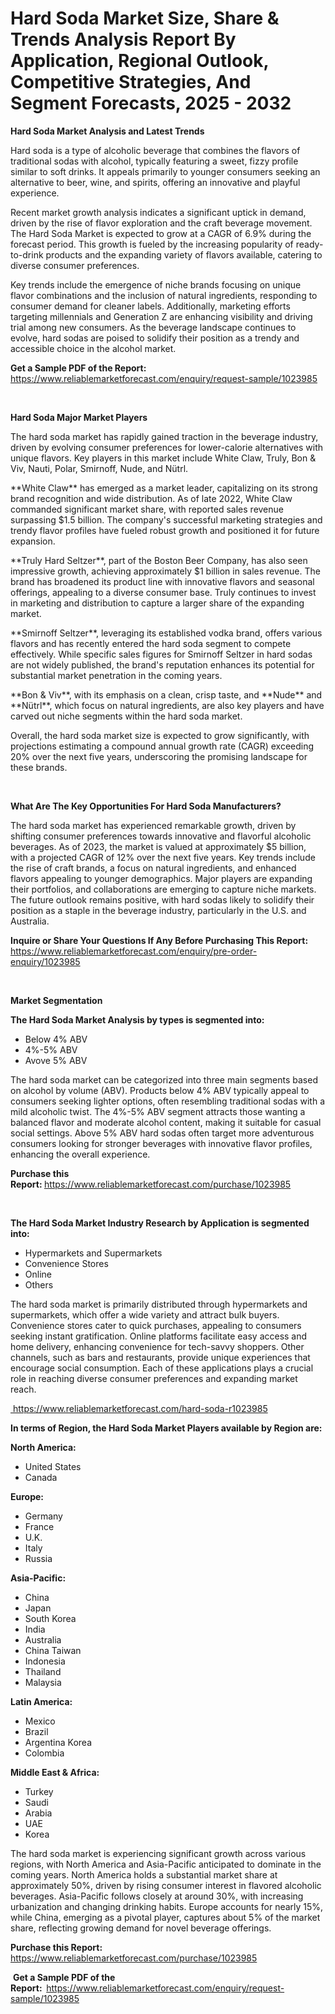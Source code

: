 <p><h1>Hard Soda Market Size, Share & Trends Analysis Report By Application, Regional Outlook, Competitive Strategies, And Segment Forecasts, 2025 - 2032</h1></p><p><strong>Hard Soda Market Analysis and Latest Trends</strong></p>
<p><p>Hard soda is a type of alcoholic beverage that combines the flavors of traditional sodas with alcohol, typically featuring a sweet, fizzy profile similar to soft drinks. It appeals primarily to younger consumers seeking an alternative to beer, wine, and spirits, offering an innovative and playful experience. </p><p>Recent market growth analysis indicates a significant uptick in demand, driven by the rise of flavor exploration and the craft beverage movement. The Hard Soda Market is expected to grow at a CAGR of 6.9% during the forecast period. This growth is fueled by the increasing popularity of ready-to-drink products and the expanding variety of flavors available, catering to diverse consumer preferences. </p><p>Key trends include the emergence of niche brands focusing on unique flavor combinations and the inclusion of natural ingredients, responding to consumer demand for cleaner labels. Additionally, marketing efforts targeting millennials and Generation Z are enhancing visibility and driving trial among new consumers. As the beverage landscape continues to evolve, hard sodas are poised to solidify their position as a trendy and accessible choice in the alcohol market.</p></p>
<p><strong>Get a Sample PDF of the Report:&nbsp;</strong> <a href="https://www.reliablemarketforecast.com/enquiry/request-sample/1023985?utm_campaign=1108&utm_medium=2&utm_source=Github&utm_content=ia&utm_term=17042025&utm_id=hard-soda">https://www.reliablemarketforecast.com/enquiry/request-sample/1023985</a></p>
<p>&nbsp;</p>
<p><strong>Hard Soda Major Market Players</strong></p>
<p><p>The hard soda market has rapidly gained traction in the beverage industry, driven by evolving consumer preferences for lower-calorie alternatives with unique flavors. Key players in this market include White Claw, Truly, Bon & Viv, Nauti, Polar, Smirnoff, Nude, and Nütrl.</p><p>**White Claw** has emerged as a market leader, capitalizing on its strong brand recognition and wide distribution. As of late 2022, White Claw commanded significant market share, with reported sales revenue surpassing $1.5 billion. The company's successful marketing strategies and trendy flavor profiles have fueled robust growth and positioned it for future expansion.</p><p>**Truly Hard Seltzer**, part of the Boston Beer Company, has also seen impressive growth, achieving approximately $1 billion in sales revenue. The brand has broadened its product line with innovative flavors and seasonal offerings, appealing to a diverse consumer base. Truly continues to invest in marketing and distribution to capture a larger share of the expanding market.</p><p>**Smirnoff Seltzer**, leveraging its established vodka brand, offers various flavors and has recently entered the hard soda segment to compete effectively. While specific sales figures for Smirnoff Seltzer in hard sodas are not widely published, the brand's reputation enhances its potential for substantial market penetration in the coming years.</p><p>**Bon & Viv**, with its emphasis on a clean, crisp taste, and **Nude** and **Nütrl**, which focus on natural ingredients, are also key players and have carved out niche segments within the hard soda market.</p><p>Overall, the hard soda market size is expected to grow significantly, with projections estimating a compound annual growth rate (CAGR) exceeding 20% over the next five years, underscoring the promising landscape for these brands.</p></p>
<p>&nbsp;</p>
<p><strong>What Are The Key Opportunities For Hard Soda Manufacturers?</strong></p>
<p><p>The hard soda market has experienced remarkable growth, driven by shifting consumer preferences towards innovative and flavorful alcoholic beverages. As of 2023, the market is valued at approximately $5 billion, with a projected CAGR of 12% over the next five years. Key trends include the rise of craft brands, a focus on natural ingredients, and enhanced flavors appealing to younger demographics. Major players are expanding their portfolios, and collaborations are emerging to capture niche markets. The future outlook remains positive, with hard sodas likely to solidify their position as a staple in the beverage industry, particularly in the U.S. and Australia.</p></p>
<p><strong>Inquire or Share Your Questions If Any Before Purchasing This Report:</strong> <a href="https://www.reliablemarketforecast.com/enquiry/pre-order-enquiry/1023985?utm_campaign=1108&utm_medium=2&utm_source=Github&utm_content=ia&utm_term=17042025&utm_id=hard-soda">https://www.reliablemarketforecast.com/enquiry/pre-order-enquiry/1023985</a></p>
<p>&nbsp;</p>
<p><strong>Market Segmentation</strong></p>
<p><strong>The Hard Soda Market Analysis by types is segmented into:</strong></p>
<p><ul><li>Below 4% ABV</li><li>4%-5% ABV</li><li>Avove 5% ABV</li></ul></p>
<p><p>The hard soda market can be categorized into three main segments based on alcohol by volume (ABV). Products below 4% ABV typically appeal to consumers seeking lighter options, often resembling traditional sodas with a mild alcoholic twist. The 4%-5% ABV segment attracts those wanting a balanced flavor and moderate alcohol content, making it suitable for casual social settings. Above 5% ABV hard sodas often target more adventurous consumers looking for stronger beverages with innovative flavor profiles, enhancing the overall experience.</p></p>
<p><strong>Purchase this Report:&nbsp;</strong><a href="https://www.reliablemarketforecast.com/purchase/1023985?utm_campaign=1108&utm_medium=2&utm_source=Github&utm_content=ia&utm_term=17042025&utm_id=hard-soda">https://www.reliablemarketforecast.com/purchase/1023985</a></p>
<p>&nbsp;</p>
<p><strong>The Hard Soda Market Industry Research by Application is segmented into:</strong></p>
<p><ul><li>Hypermarkets and Supermarkets</li><li>Convenience Stores</li><li>Online</li><li>Others</li></ul></p>
<p><p>The hard soda market is primarily distributed through hypermarkets and supermarkets, which offer a wide variety and attract bulk buyers. Convenience stores cater to quick purchases, appealing to consumers seeking instant gratification. Online platforms facilitate easy access and home delivery, enhancing convenience for tech-savvy shoppers. Other channels, such as bars and restaurants, provide unique experiences that encourage social consumption. Each of these applications plays a crucial role in reaching diverse consumer preferences and expanding market reach.</p></p>
<p><a href="https://www.reliablemarketforecast.com/hard-soda-r1023985?utm_campaign=1108&utm_medium=2&utm_source=Github&utm_content=ia&utm_term=17042025&utm_id=hard-soda">&nbsp;https://www.reliablemarketforecast.com/hard-soda-r1023985</a></p>
<p><strong>In terms of Region, the Hard Soda Market Players available by Region are:</strong></p>
<p>
    <p> <strong> North America: </strong>
        <ul>
            <li>United States</li>
            <li>Canada</li>
        </ul>
        </p> 
    <p> <strong> Europe: </strong>
        <ul>
            <li>Germany</li>
            <li>France</li>
            <li>U.K.</li>
            <li>Italy</li>
            <li>Russia</li>
        </ul>
        </p> 
    <p> <strong> Asia-Pacific: </strong>
        <ul>
            <li>China</li>
            <li>Japan</li>
            <li>South Korea</li>
            <li>India</li>
            <li>Australia</li>
            <li>China Taiwan</li>
            <li>Indonesia</li>
            <li>Thailand</li>
            <li>Malaysia</li>
        </ul>
        </p> 
    <p> <strong> Latin America: </strong>
        <ul>
            <li>Mexico</li>
            <li>Brazil</li>
            <li>Argentina Korea</li>
            <li>Colombia</li>
        </ul>
        </p> 
    <p> <strong> Middle East & Africa: </strong>
        <ul>
            <li>Turkey</li>
            <li>Saudi</li>
            <li>Arabia</li>
            <li>UAE</li>
            <li>Korea</li>
        </ul>
    </p>
    </p>
<p><p>The hard soda market is experiencing significant growth across various regions, with North America and Asia-Pacific anticipated to dominate in the coming years. North America holds a substantial market share at approximately 50%, driven by rising consumer interest in flavored alcoholic beverages. Asia-Pacific follows closely at around 30%, with increasing urbanization and changing drinking habits. Europe accounts for nearly 15%, while China, emerging as a pivotal player, captures about 5% of the market share, reflecting growing demand for novel beverage offerings.</p></p>
<p><strong>Purchase this Report: </strong><a href="https://www.reliablemarketforecast.com/purchase/1023985?utm_campaign=1108&utm_medium=2&utm_source=Github&utm_content=ia&utm_term=17042025&utm_id=hard-soda">https://www.reliablemarketforecast.com/purchase/1023985</a></p>
<p>&nbsp;<strong>Get a Sample PDF of the Report:&nbsp;&nbsp;</strong><a href="https://www.reliablemarketforecast.com/enquiry/request-sample/1023985?utm_campaign=1108&utm_medium=2&utm_source=Github&utm_content=ia&utm_term=17042025&utm_id=hard-soda">https://www.reliablemarketforecast.com/enquiry/request-sample/1023985</a></p>
<p><strong></strong></p>
<p><p></p><p></p><p></p></p>